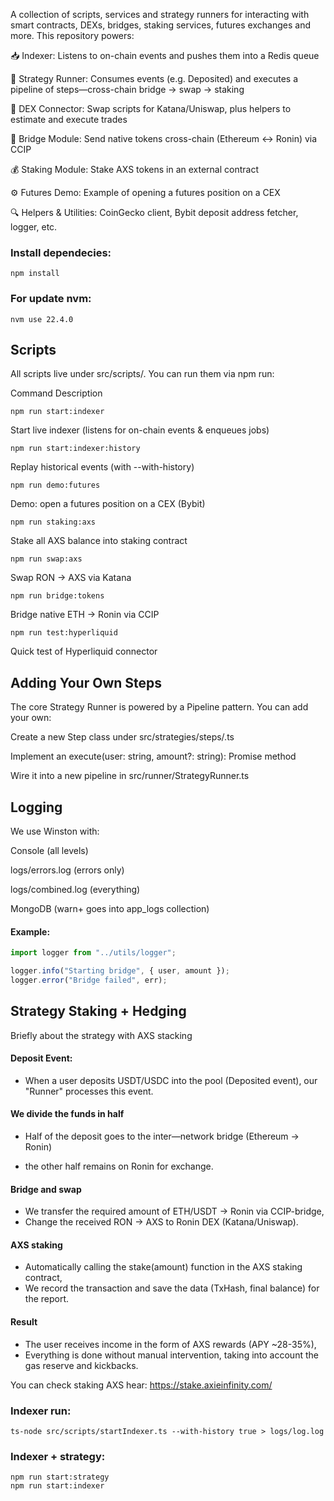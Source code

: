 A collection of scripts, services and strategy runners for interacting with smart contracts, DEXs, bridges, staking services, futures exchanges and more. This repository powers:

📥 Indexer: Listens to on-chain events and pushes them into a Redis queue

🤖 Strategy Runner: Consumes events (e.g. Deposited) and executes a pipeline of steps—cross-chain bridge → swap → staking

🔄 DEX Connector: Swap scripts for Katana/Uniswap, plus helpers to estimate and execute trades

🌉 Bridge Module: Send native tokens cross-chain (Ethereum ↔ Ronin) via CCIP

💰 Staking Module: Stake AXS tokens in an external contract

⚙️ Futures Demo: Example of opening a futures position on a CEX

🔍 Helpers & Utilities: CoinGecko client, Bybit deposit address fetcher, logger, etc.


### Install dependecies:
```
npm install
```

### For update nvm:
```
nvm use 22.4.0
```

## Scripts
All scripts live under src/scripts/. You can run them via npm run:


Command	Description
```
npm run start:indexer
```
Start live indexer (listens for on-chain events & enqueues jobs)
```
npm run start:indexer:history
```	
Replay historical events (with --with-history)
```
npm run demo:futures
```	
Demo: open a futures position on a CEX (Bybit)
```
npm run staking:axs
```
Stake all AXS balance into staking contract
```
npm run swap:axs
```	
Swap RON → AXS via Katana
```
npm run bridge:tokens
```	
Bridge native ETH → Ronin via CCIP
```
npm run test:hyperliquid
```	
Quick test of Hyperliquid connector



## Adding Your Own Steps
The core Strategy Runner is powered by a Pipeline pattern. You can add your own:

Create a new Step class under src/strategies/steps/<YourStep>.ts

Implement an execute(user: string, amount?: string): Promise<boolean> method

Wire it into a new pipeline in src/runner/StrategyRunner.ts

## Logging
We use Winston with:

Console (all levels)

logs/errors.log (errors only)

logs/combined.log (everything)

MongoDB (warn+ goes into app_logs collection)

#### Example:
```ts
import logger from "../utils/logger";

logger.info("Starting bridge", { user, amount });
logger.error("Bridge failed", err);
```


## Strategy Staking + Hedging
Briefly about the strategy with AXS stacking

#### Deposit Event:
- When a user deposits USDT/USDC into the pool (Deposited event), our "Runner" processes this event.

#### We divide the funds in half
- Half of the deposit goes to the inter—network bridge (Ethereum → Ronin)

- the other half remains on Ronin for exchange.

#### Bridge and swap
- We transfer the required amount of ETH/USDT → Ronin via CCIP-bridge,
- Change the received RON → AXS to Ronin DEX (Katana/Uniswap).

#### AXS staking
- Automatically calling the stake(amount) function in the AXS staking contract,
- We record the transaction and save the data (TxHash, final balance) for the report.

#### Result
- The user receives income in the form of AXS rewards (APY ~28-35%),
- Everything is done without manual intervention, taking into account the gas reserve and kickbacks.

You can check staking AXS hear:
https://stake.axieinfinity.com/


### Indexer run:
```
ts-node src/scripts/startIndexer.ts --with-history true > logs/log.log
```

### Indexer + strategy:
```
npm run start:strategy
npm run start:indexer
```